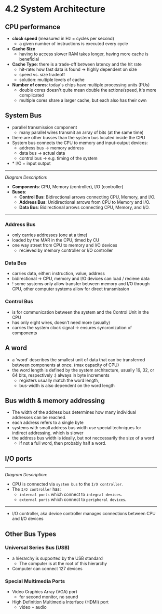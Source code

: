 # 4.2 System Architecture

## CPU performance
-   **clock speed** (measured in Hz = cycles per second)
    -   a given number of instructions is executed every cycle
-   **Cache Size**
    -   having to access slower RAM takes longer, having more cache is beneficial
-   **Cache Type**: there is a trade-off between latency and the hit rate
    -   hit-rate: how fast data is found -> highly dependent on size
    -   speed vs. size tradeoff
    -   solution: multiple levels of cache
-   **Number of cores**: today's chips have multiple processing units (PUs)
    -   double cores doesn't quite mean double the actions/speed, it's more complicated
    -   multiple cores share a larger cache, but each also has their own

## System Bus
-   parallel transmission component
    -   many parallel wires transmit an array of bits (at the same time)
-   there are other busses than the system bus located inside the CPU
-   System bus connects the CPU to memory and input-output devices:
    -   address bus -> memory address
    -   data bus -> actual data
    -   control bus -> e.g. timing of the system
-   \* I/O = input output

---
*Diagram Description:*
- **Components**: CPU, Memory (controller), I/O (controller)
- **Buses**:
    - **Control Bus**: Bidirectional arrows connecting CPU, Memory, and I/O.
    - **Address Bus**: Unidirectional arrows from CPU to Memory and I/O.
    - **Data Bus**: Bidirectional arrows connecting CPU, Memory, and I/O.
---

### Address Bus
-   only carries addresses (one at a time)
-   loaded by the MAR in the CPU, timed by CU
-   one way street from CPU to memory and I/O devices
    -   recieved by memory controller or I/O controller

### Data Bus
-   carries data, either: instruction, value, address
-   bidirectional -> CPU, memory and I/O devices can load / recieve data
-   ! some systems only allow transfer between memory and I/O through CPU, other computer systems allow for direct transmission

### Control Bus
-   is for communication between the system and the Control Unit in the CPU
-   has only eight wires, doesn't need more (usually)
-   carries the system clock signal -> ensures syncronization of components

## A word
-   a 'word' describes the smallest unit of data that can be transferred between components at once. (max capacity of CPU)
-   the word length is defined by the system architecture, usually 16, 32, or 64 bits, respectively :) always in byte increments
    -   registers usually match the word length,
    -   bus-width is also dependent on the word length

## Bus width & memory addressing
-   The width of the address bus determines how many individual addresses can be reached.
-   each address refers to a single byte
-   systems with small address bus width use special techniques for indirect addressing, which is slower
-   the address bus width is ideally, but not neccessarily the size of a word
    -   if not a full word, then probably half a word.

## I/O ports

---
*Diagram Description:*
-   CPU is connected via `system bus` to the `I/O controller`.
-   The `I/O controller` has:
    -   `internal ports` which connect to `integral devices`.
    -   `external ports` which connect to `peripheral devices`.
---
-   I/O controller, aka device controller manages connections between CPU and I/O devices

## Other Bus Types

### Universal Series Bus (USB)
-   a hierarchy is supported by the USB standard
    -   The computer is at the root of this hierarchy
-   Computer can connect 127 devices

### Special Multimedia Ports
-   Video Graphics Array (VGA) port
    -   for second monitor, no sound
-   High Definition Multimedia Interface (HDMI) port
    -   video + audio

